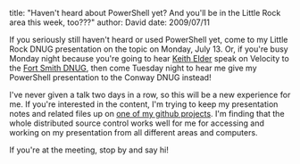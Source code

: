 
title: "Haven't heard about PowerShell yet? And you'll be in the Little Rock area this week, too???"
author: David
date: 2009/07/11

If you seriously still haven't heard or used PowerShell yet, come to my Little Rock DNUG presentation on the topic on Monday, July 13. Or, if you're busy Monday night because you're going to hear [Keith Elder](http://keithelder.net/blog/) speak on Velocity to the [Fort Smith DNUG](http://fsdnug.org/), then come Tuesday night to hear me give my PowerShell presentation to the Conway DNUG instead! 

I've never given a talk two days in a row, so this will be a new experience for me. If you're interested in the content, I'm trying to keep my presentation notes and related files up on [one of my github projects](http://github.com/drmohundro/presentations/tree/master). I'm finding that the whole distributed source control works well for me for accessing and working on my presentation from all different areas and computers. 

If you're at the meeting, stop by and say hi!
